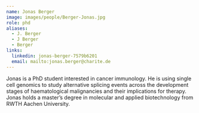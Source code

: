 ```yaml
---
name: Jonas Berger
image: images/people/Berger-Jonas.jpg
role: phd
aliases:
  - J. Berger
  - J Berger
  - Berger
links:
  linkedin: jonas-berger-7579b6201
  email: mailto:jonas.berger@charite.de
---
```


Jonas is a PhD student interested in cancer immunology. He is using single cell genomics to study 
alternative splicing events across the development stages of haematological malignancies and their implications for therapy. 
Jonas holds a master’s degree in molecular and applied biotechnology from RWTH Aachen University.
